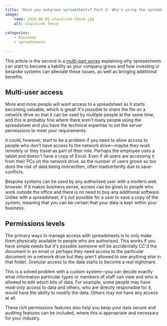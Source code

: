 ```yaml
---
title: "Have you outgrown spreadsheets? Part 2: Who's using the spreadsheet?"
image:
    name: 2016-06-01-chainlink-fence.jpg
    alt: Chainlink fence
    
categories:
    - business
    - spreadsheets
    
---
```


This article is the second in a [multi-part series](/blog/categories/spreadsheets) explaining why spreadsheets can start to become a liability as your company grows and how investing in bespoke systems can alleviate these issues, as well as bringing additional benefits.

## Multi-user access
More and more people will want access to a spreadsheet as it starts becoming valuable, which is great! It's possible to share the file on a network drive so that it can be used by multiple people at the same time, and this is probably fine where there aren't many people using the spreadsheet and you have the technical expertise to set the server permissions to meet your requirements.

It could, however, start to be a problem if you need to allow access to people who don't have access to the network drive&mdash;maybe they work remotely or they travel as part of their role. Perhaps the employee uses a tablet and doesn't have a copy of Excel. Even if all users are accessing it from their PCs on the network drive, as the number of users grows so too does the risk of data being overwritten, often inadvertently due to save-conflicts.

Bespoke systems can be used by any authorised user with a modern web browser. If it makes business sense, access can be given to people who work outside the office and there is no need to buy any additional software. Unlike with a spreadsheet, it's not possible for a user to save a copy of the system, meaning that you can be certain that your data is kept within your business.

## Permissions levels
The primary ways to manage access with spreadsheets is to only make them physically available to people who are authorised. This works if you have simple needs but it's possible someone will be accidentally CC'd the document in an email or perhaps they need access to the particular document on a network drive but they aren't allowed to see anything else in that folder. Granular access to the data starts to become a real nightmare.

This is a solved problem with a custom system&mdash;you can decide exactly what information particular types or members of staff can view and who is allowed to edit which bits of data. For example, some people may have read-only access to data and others, who are directly responsible for it, would have the ability to modify the data. Others may not have any access at all.

These rich permissions features also help you keep your data secure and auditing features can be included, where this is appropriate and necessary for your industry.
